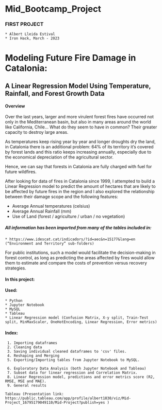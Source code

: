 # Mid_Bootcamp_Project

### FIRST PROJECT

    * Albert Lleida Estival
    * Iron Hack, March - 2023



# Modeling Future Fire Damage in Catalonia: 
## A Linear Regression Model Using Temperature, Rainfall, and Forest Growth Data



#### Overview

Over the last years, larger and more virulent forest fires have occurred not only in the Mediterranean basin, but also in many areas around the world like California, Chile… What do they seem to have in common? Their greater capacity to destroy large areas.

As temperatures keep rising year by year and longer droughts dry the land, in Catalonia there is an additional problem: 64% of its territory it’s covered by forest lands and this ratio keeps increasing annually, especially due to the economical depreciation of the agricultural sector.

Hence, we can say that forests in Catalonia are fully charged with fuel for future wildfires.

After looking for data of fires in Catalonia since 1999, I attempted to build a Linear Regression model to predict the amount of hectares that are likely to be affected by future fires in the region and I also explored the relationship between their damage scope and the following features:

* Average Annual temperatures (celsius)
* Average Annual Rainfall (mm)
* Use of Land (forest / agriculture / urban / no vegetation)

##### All information has been imported from many of the tables included in:

    * https://www.idescat.cat/indicadors/?id=aec&n=15177&lang=en  (“Environment and Territory” sub-folders)


For public institutions, such a model would facilitate the decision-making in forest control, as long as predicting the areas affected by fires would allow them to estimate and compare the costs of prevention versus recovery strategies.




#### In this project:

#### Used:

    * Python
    * Jupyter Notebook
    * MySQL
    * Tableau
    * Linear Regression model (Confusion Matrix, X-y split, Train-Test split, MinMaxScaler, OneHotEncoding, Linear Regression, Error metrics)


#### Index:

     1. Importing dataframes
     2. Cleaning data
     3. Saving individual cleaned dataframes to 'csv' files.
     4. Reshaping and Merging
     5. Exporting/Importing tables from Jupyter Notebook to MySQL.
     
     6. Exploratory Data Analysis (both Jupyter Notebook and Tableau)
     7. Subset data for linear regression and Correlation Matrix.
     8. Linear Regression model, predictions and error metrics score (R2, RMSE, MSE and MAE).
     9. General results

    Tableau (Presentation link: https://public.tableau.com/app/profile/albert1030/viz/Mid-Project_16795179049110/Mid-Project?publish=yes )


